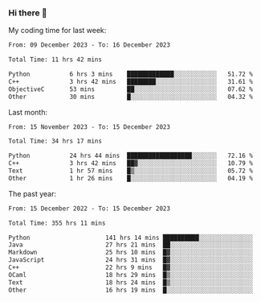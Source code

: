 ### Hi there 👋

My coding time for last week:

<!--START_SECTION:week-->

```txt
From: 09 December 2023 - To: 16 December 2023

Total Time: 11 hrs 42 mins

Python           6 hrs 3 mins    █████████████░░░░░░░░░░░░   51.72 %
C++              3 hrs 42 mins   ████████░░░░░░░░░░░░░░░░░   31.61 %
ObjectiveC       53 mins         ██░░░░░░░░░░░░░░░░░░░░░░░   07.62 %
Other            30 mins         █░░░░░░░░░░░░░░░░░░░░░░░░   04.32 %
```

<!--END_SECTION:week-->

Last month:

<!--START_SECTION:month-->

```txt
From: 15 November 2023 - To: 15 December 2023

Total Time: 34 hrs 17 mins

Python           24 hrs 44 mins  ██████████████████░░░░░░░   72.16 %
C++              3 hrs 42 mins   ██▓░░░░░░░░░░░░░░░░░░░░░░   10.79 %
Text             1 hr 57 mins    █▒░░░░░░░░░░░░░░░░░░░░░░░   05.72 %
Other            1 hr 26 mins    █░░░░░░░░░░░░░░░░░░░░░░░░   04.19 %
```

<!--END_SECTION:month-->

The past year:

<!--START_SECTION:year-->

```txt
From: 15 December 2022 - To: 15 December 2023

Total Time: 355 hrs 11 mins

Python                     141 hrs 14 mins ██████████░░░░░░░░░░░░░░░   39.76 %
Java                       27 hrs 21 mins  ██░░░░░░░░░░░░░░░░░░░░░░░   07.70 %
Markdown                   25 hrs 10 mins  █▓░░░░░░░░░░░░░░░░░░░░░░░   07.09 %
JavaScript                 24 hrs 31 mins  █▓░░░░░░░░░░░░░░░░░░░░░░░   06.91 %
C++                        22 hrs 9 mins   █▓░░░░░░░░░░░░░░░░░░░░░░░   06.24 %
OCaml                      18 hrs 29 mins  █▒░░░░░░░░░░░░░░░░░░░░░░░   05.21 %
Text                       18 hrs 24 mins  █▒░░░░░░░░░░░░░░░░░░░░░░░   05.18 %
Other                      16 hrs 19 mins  █░░░░░░░░░░░░░░░░░░░░░░░░   04.59 %
```

<!--END_SECTION:year-->

